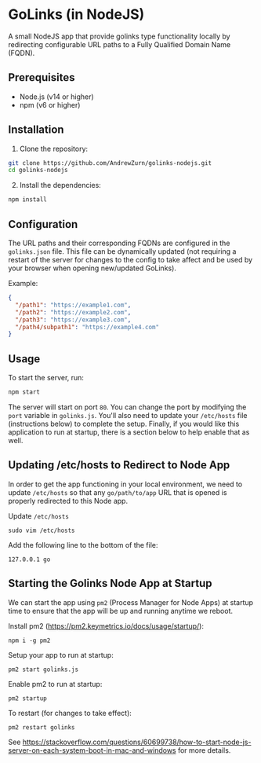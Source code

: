 # GoLinks (in NodeJS)

A small NodeJS app that provide golinks type functionality locally by redirecting 
configurable URL paths to a Fully Qualified Domain Name (FQDN).

## Prerequisites

- Node.js (v14 or higher)
- npm (v6 or higher)

## Installation

1. Clone the repository:
```sh
git clone https://github.com/AndrewZurn/golinks-nodejs.git
cd golinks-nodejs
```

2. Install the dependencies:
```sh
npm install
```

## Configuration

The URL paths and their corresponding FQDNs are configured in the `golinks.json` file. This file
can be dynamically updated (not requiring a restart of the server for changes to the config to 
take affect and be used by your browser when opening new/updated GoLinks).

Example:
```json
{
  "/path1": "https://example1.com",
  "/path2": "https://example2.com",
  "/path3": "https://example3.com",
  "/path4/subpath1": "https://example4.com"
}
```

## Usage

To start the server, run:
```sh
npm start
```

The server will start on port `80`. You can change the port by modifying the `port` variable in `golinks.js`.
You'll also need to update your `/etc/hosts` file (instructions below) to complete the setup. Finally,
if you would like this application to run at startup, there is a section below to help enable that as well.

## Updating /etc/hosts to Redirect to Node App
In order to get the app functioning in your local environment, we need to update `/etc/hosts`
so that any `go/path/to/app` URL that is opened is properly redirected to this Node app.

Update `/etc/hosts`
```
sudo vim /etc/hosts
```

Add the following line to the bottom of the file:
```
127.0.0.1 go
```

## Starting the Golinks Node App at Startup
We can start the app using `pm2` (Process Manager for Node Apps) at startup time to ensure
that the app will be up and running anytime we reboot.

Install pm2 (https://pm2.keymetrics.io/docs/usage/startup/):
```
npm i -g pm2
```

Setup your app to run at startup:
```
pm2 start golinks.js
```

Enable pm2 to run at startup:
```
pm2 startup
```

To restart (for changes to take effect):
```
pm2 restart golinks
```

See https://stackoverflow.com/questions/60699738/how-to-start-node-js-server-on-each-system-boot-in-mac-and-windows for more details.

